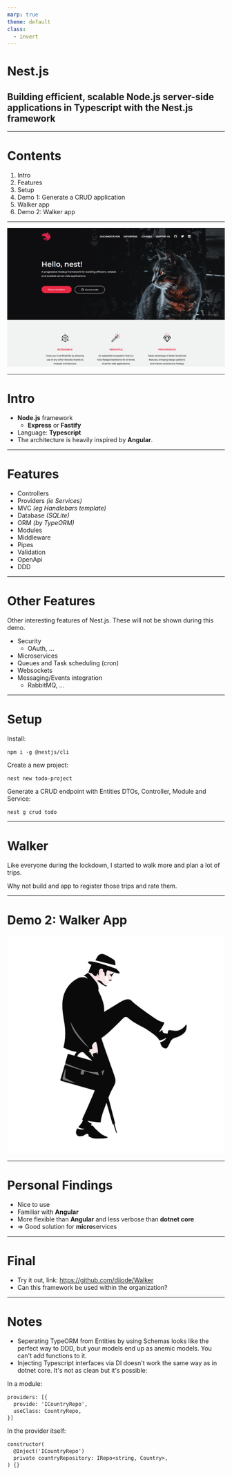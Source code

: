 ```yaml
---
marp: true
theme: default
class:
  - invert
---
```


# Nest.js

## Building efficient, scalable Node.js server-side applications in Typescript with the Nest.js framework

---

# Contents

1.  Intro
2.  Features
3.  Setup
4.  Demo 1: Generate a CRUD application
5.  Walker app
6.  Demo 2: Walker app

---

![bg](nestjs-website.png)

---

# Intro

- **Node.js** framework
  - **Express** or **Fastify**
- Language: **Typescript**
- The architecture is heavily inspired by **Angular**.

---

# Features

- Controllers
- Providers _(ie Services)_
- MVC _(eg Handlebars template)_
- Database _(SQLite)_
- ORM _(by TypeORM)_
- Modules
- Middleware
- Pipes
- Validation
- OpenApi
- DDD

---

# Other Features

Other interesting features of Nest.js. These will not be shown during this demo.

- Security
  - OAuth, ...
- Microservices
- Queues and Task scheduling (cron)
- Websockets
- Messaging/Events integration
  - RabbitMQ, ...

---

# Setup

Install:

```
npm i -g @nestjs/cli
```

Create a new project:

```
nest new todo-project
```

Generate a CRUD endpoint with Entities DTOs, Controller, Module and Service:

```
nest g crud todo
```

---

# Walker

Like everyone during the lockdown, I started to walk more and plan a lot of trips.

Why not build and app to register those trips and rate them.

---

# Demo 2: Walker App

![bg right](silly-walks.png)

---

# Personal Findings

- Nice to use
- Familiar with **Angular**
- More flexible than **Angular** and less verbose than **dotnet core**
- => Good solution for **micro**services

---

# Final

- Try it out, link: https://github.com/diiode/Walker
- Can this framework be used within the organization?

---

# Notes

- Seperating TypeORM from Entities by using Schemas looks like the perfect way to DDD, but your models end up as anemic models. You can't add functions to it.
- Injecting Typescript interfaces via DI doesn't work the same way as in dotnet core. It's not as clean but it's possible:

In a module:

```
providers: [{
  provide: 'ICountryRepo',
  useClass: CountryRepo,
}]
```

In the provider itself:

```
constructor(
  @Inject('ICountryRepo')
  private countryRepository: IRepo<string, Country>,
) {}
```
